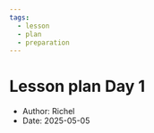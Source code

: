```yaml
---
tags:
  - lesson
  - plan
  - preparation
---
```


# Lesson plan Day 1

- Author: Richel
- Date: 2025-05-05
